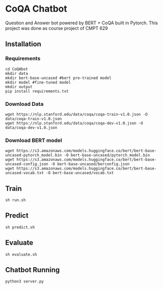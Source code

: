 # CoQA Chatbot
Question and Answer bot powered by BERT + CoQA built in Pytorch. This project was done as course project of CMPT 629 

## Installation
### Requirements
	cd CoQAbot
	mkdir data
	mkdir bert-base-uncased #bert pre-trained model
	mkdir model #fine-tuned model
	mkdir output
	pip install requirements.txt

### Download Data
	wget https://nlp.stanford.edu/data/coqa/coqa-train-v1.0.json -O data/coqa-train-v1.0.json 
	wget https://nlp.stanford.edu/data/coqa/coqa-dev-v1.0.json -O data/coqa-dev-v1.0.json 
### Download BERT model
	wget https://s3.amazonaws.com/models.huggingface.co/bert/bert-base-uncased-pytorch_model.bin -O bert-base-uncased/pytorch_model.bin
	wget https://s3.amazonaws.com/models.huggingface.co/bert/bert-base-uncased-config.json -O bert-base-uncased/berconfig.json
	wget https://s3.amazonaws.com/models.huggingface.co/bert/bert-base-uncased-vocab.txt -O bert-base-uncased/vocab.txt
## Train
	sh run.sh
## Predict 
	sh predict.sh
## Evaluate
	sh evaluate.sh
## Chatbot Running
	python3 server.py

